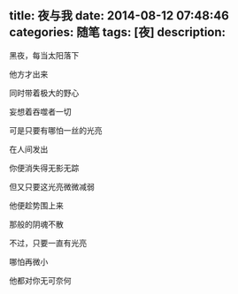 title: 夜与我
date: 2014-08-12 07:48:46
categories: 随笔
tags: [夜]
description: 
---
黑夜，每当太阳落下

他方才出来

同时带着极大的野心

妄想着吞噬者一切

可是只要有哪怕一丝的光亮

在人间发出

你便消失得无影无踪

但又只要这光亮微微减弱

他便趁势围上来

那般的阴魂不散

不过，只要一直有光亮

哪怕再微小

他都对你无可奈何